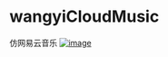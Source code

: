 # wangyiCloudMusic
仿网易云音乐
<a href="https://imgbb.com/">
 <img src="https://i.ibb.co/mSRcBSB/image.png" alt="image" border="0" /></a>
